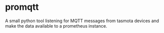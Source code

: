 # promqtt

A small python tool listening for MQTT messages from tasmota devices and make
the data available to a prometheus instance.

